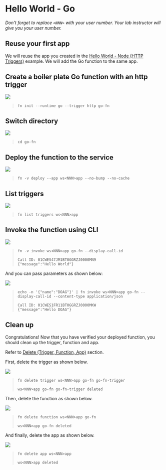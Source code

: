 # Hello World - Go

*Don't forget to replace `<NNN>` with your user number. Your lab instructor will give you your user number.*

## Reuse your first app

We will reuse the app you created in the [Hello World - Node (HTTP Triggers)](3-2-NodeHello.md) example. We will add the Go function to the same app.

## Create a boiler plate Go function with an http trigger

![](images/userinput.png)
>```
> fn init --runtime go --trigger http go-fn
>```

## Switch directory

![](images/userinput.png)
>```
> cd go-fn
>```

## Deploy the function to the service

![](images/userinput.png)
>```
> fn -v deploy --app ws<NNN>app --no-bump --no-cache
>```

## List triggers

![](images/userinput.png)
>```
> fn list triggers ws<NNN>app
>```

## Invoke the function using CLI

![](images/userinput.png)
>```
> fn -v invoke ws<NNN>app go-fn --display-call-id
>
> Call ID: 01CWES47JM1BT0GGRZJ0000MN9
> {"message":"Hello World"}
>```

And you can pass parameters as shown below:

![](images/userinput.png)
>```
> echo -n '{"name":"DOAG"}' | fn invoke ws<NNN>app go-fn --display-call-id --content-type application/json
>
> Call ID: 01CWES1FR11BT0GGRZJ0000MKW
> {"message":"Hello DOAG"}
>```

## Clean up

Congratulations! Now that you have verified your deployed function, you should clean up the trigger, function and app.

Refer to [Delete (Trigger, Function, App)](https://github.com/sachin-pikle/functionslab/wiki/Functions-Commands-Cheatsheet#delete-trigger-function-app) section.

First, delete the trigger as shown below.

![](images/userinput.png)
>```
> fn delete trigger ws<NNN>app go-fn go-fn-trigger
> 
> ws<NNN>app go-fn go-fn-trigger deleted
>```

Then, delete the function as shown below.

![](images/userinput.png)
>```
> fn delete function ws<NNN>app go-fn
> 
> ws<NNN>app go-fn deleted
>```

And finally, delete the app as shown below.

![](images/userinput.png)
>```
> fn delete app ws<NNN>app
> 
> ws<NNN>app deleted
>```

